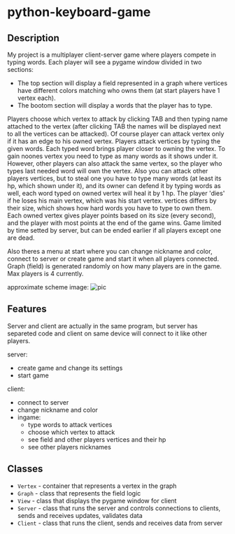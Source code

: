 # python-keyboard-game

## Description

My project is a multiplayer client-server game where players compete in typing words. Each player will see a pygame window divided in two sections:
- The top section will display a field represented in a graph where vertices have different colors matching who owns them (at start players have 1 vertex each).
- The bootom section will display a words that the player has to type.


Players choose which vertex to attack by clicking TAB and then typing name attached to the vertex (after clicking TAB the names will be displayed next to  all the vertices can be attacked). Of course player can attack vertex only if it has an edge to his owned vertex.
Players attack vertices by typing the given words. Each typed word brings player closer to owning the vertex. To gain noones vertex you need to type as many words as it shows under it. However, other players can also attack the same vertex, so the player who types last needed word will own the vertex. Also you can attack other players vertices, but to steal one you have to type many words (at least its hp, which shown under it), and its owner can defend it by typing words as well, each word typed on owned vertex will heal it by 1 hp.
The player 'dies' if he loses his main vertex, which was his start vertex.
vertices differs by their size, which shows how hard words you have to type to own them.
Each owned vertex gives player points based on its size (every second), and the player with most points at the end of the game wins. Game limited by time setted by server, but can be ended earlier if all players except one are dead.

Also theres a menu at start where you can change nickname and color, connect to server or create game and start it when all players connected. Graph (field) is generated randomly on how many players are in the game. Max players is 4 currently.



approximate scheme image:
![pic](https://github.com/Qoip/python-keyboard-game/assets/110194047/41e84037-210d-48cb-bbec-333abc1b8027)

## Features

Server and client are actually in the same program, but server has separeted code and client on same device will connect to it like other players.

server:
- create game and change its settings
- start game

client:
- connect to server
- change nickname and color
- ingame:
  - type words to attack vertices
  - choose which vertex to attack
  - see field and other players vertices and their hp
  - see other players nicknames

## Classes

- `Vertex` - container that represents a vertex in the graph
- `Graph` - class that represents the field logic
- `View` - class that displays the pygame window for client
- `Server` - class that runs the server and controls connections to clients, sends and receives updates, validates data
- `Client` - class that runs the client, sends and receives data from server

